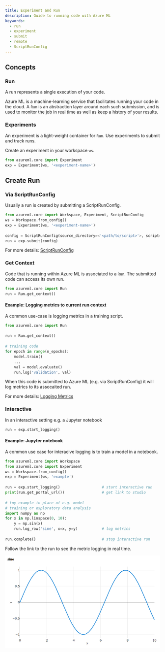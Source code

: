 ```yaml
---
title: Experiment and Run
description: Guide to running code with Azure ML
keywords:
  - run
  - experiment
  - submit
  - remote
  - ScriptRunConfig
---
```


## Concepts

### Run

A run represents a single execution of your code.

Azure ML is a machine-learning service that facilitates running your code in
the cloud. A `Run` is an abstraction layer around each such submission, and is used to
monitor the job in real time as well as keep a history of your results.

### Experiments

An experiment is a light-weight container for `Run`. Use experiments to submit
and track runs.

Create an experiment in your workspace `ws`.

```python
from azureml.core import Experiment
exp = Experiment(ws, '<experiment-name>')
```

## Create Run

### Via ScriptRunConfig

Usually a run is created by submitting a ScriptRunConfig.

```python
from azureml.core import Workspace, Experiment, ScriptRunConfig
ws = Workspace.from_config()
exp = Experiment(ws, '<experiment-name>')

config = ScriptRunConfig(source_directory=<'<path/to/script>'>, script='train.py', ...)
run = exp.submit(config)
```

For more details: [ScriptRunConfig](script-run-config)

### Get Context

Code that is running within Azure ML is associated to a `Run`. The submitted code
can access its own run.

```py
from azureml.core import Run
run = Run.get_context()
```

#### Example: Logging metrics to current run context

A common use-case is logging metrics in a training script.

```py title="train.py"
from azureml.core import Run

run = Run.get_context()

# training code
for epoch in range(n_epochs):
    model.train()
    ...
    val = model.evaluate()
    run.log('validation', val)
```

When this code is submitted to Azure ML (e.g. via ScriptRunConfig) it will log metrics to its assocaited run.

For more details: [Logging Metrics](logging)

### Interactive

In an interactive setting e.g. a Jupyter notebook

```python
run = exp.start_logging()
```

#### Example: Jupyter notebook

A common use case for interacive logging is to train a model in a notebook.

```py
from azureml.core import Workspace
from azureml.core import Experiment
ws = Workspace.from_config()
exp = Experiment(ws, 'example')

run = exp.start_logging()                   # start interactive run
print(run.get_portal_url())                 # get link to studio

# toy example in place of e.g. model
# training or exploratory data analysis
import numpy as np
for x in np.linspace(0, 10):
    y = np.sin(x)
    run.log_row('sine', x=x, y=y)           # log metrics

run.complete()                              # stop interactive run
```

Follow the link to the run to see the metric logging in real time.

![](img/run-ex-sine.png)